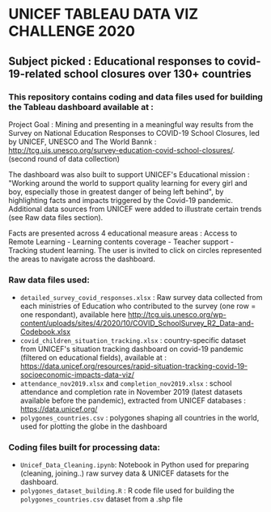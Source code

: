 #  UNICEF TABLEAU DATA VIZ CHALLENGE 2020

## Subject picked : Educational responses to covid-19-related school closures over 130+ countries  

### This repository contains coding and data files used for building the Tableau dashboard available at : 

Project Goal : Mining and presenting in a meaningful way results from the Survey on National Education Responses to COVID-19 School Closures, led by UNICEF, UNESCO and The World Bannk : http://tcg.uis.unesco.org/survey-education-covid-school-closures/. (second round of data collection)

The dashboard was also built to support UNICEF's Educational mission : "Working around the world to support quality learning for every girl and boy, especially those in greatest danger of being left behind", by highlighting facts and impacts triggered by the Covid-19 pandemic. 
Additional data sources from UNICEF were added to illustrate certain trends (see Raw data files section). 

Facts are presented across 4 educational measure areas : Access to Remote Learning - Learning contents coverage - Teacher support - Tracking student learning. The user is invited to click on circles represented the areas to navigate across the dashboard.

### Raw data files used:

- `detailed_survey_covid_responses.xlsx` : Raw survey data collected from each ministries of Education who contributed to the survey (one row = one respondant),  available here http://tcg.uis.unesco.org/wp-content/uploads/sites/4/2020/10/COVID_SchoolSurvey_R2_Data-and-Codebook.xlsx
- `covid_children_situation_tracking.xlsx` : country-specific dataset from UNICEF's situation tracking dashboard on covid-19 pandemic (filtered on educational fields), available at : https://data.unicef.org/resources/rapid-situation-tracking-covid-19-socioeconomic-impacts-data-viz/
- `attendance_nov2019.xlsx` and `completion_nov2019.xlsx` : school attendance and completion rate in November 2019 (latest datasets available before the pandemic), extracted from  UNICEF databases : https://data.unicef.org/
- `polygones_countries.csv` : polygones shaping all countries in the world, used for plotting the globe in the dashboard 


### Coding files built for processing data:

- `Unicef_Data_Cleaning.ipynb`: Notebook in Python used for preparing (cleaning, joining..) raw survey data & UNICEF datasets for the dashboard. 
- `polygones_dataset_building.R` :  R code file used for building the `polygones_countries.csv` dataset from a .shp file 



